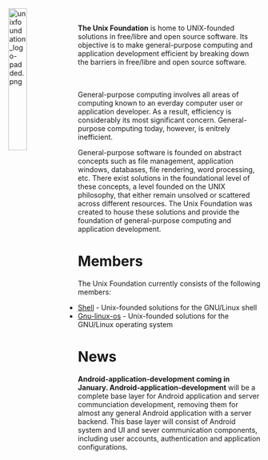 
<img src='https://raw.githubusercontent.com/unixfoundation/home/images/unixfoundation_logo-padded.png' width='27%' align='left' alt='unixfoundation_logo-padded.png'>
<br>

**The Unix Foundation** is home to UNIX-founded solutions in free/libre and open source software. Its objective is to make general-purpose computing and application development efficient by breaking down the barriers in free/libre and open source software.
<br><br><br>

General-purpose computing involves all areas of computing known to an everday computer user or application developer. As a result, efficiency is considerably its most significant concern. General-purpose computing today, however, is enitrely inefficient.

General-purpose software is founded on abstract concepts such as file management, application windows, databases, file rendering, word processing, etc. There exist solutions in the foundational level of these concepts, a level founded on the UNIX philosophy, that either remain unsolved or scattered across different resources. The Unix Foundation was created to house these solutions and provide the foundation of general-purpose computing and application development.

# Members

The Unix Foundation currently consists of the following members:

* [Shell](https://github.com/unixfoundation/shell) -  Unix-founded solutions for the GNU/Linux shell
* [Gnu-linux-os](https://github.com/unixfoundation/gnu-linux-os) - Unix-founded solutions for the GNU/Linux operating system

# News

**Android-application-development coming in January. Android-application-development** will be a complete base layer for Android application and server communciation development, removing them for almost any general Android application with a server backend. This base layer will consist of Android system and UI and sever communication components, including user accounts, authentication and application configurations.

